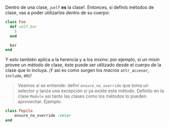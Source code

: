 Dentro de una clase, ¡`self` **es** la clase!. Entonces, si definís métodos de clase, vas a poder utilizarlos dentro de su cuerpo:

```ruby
class Foo
  def self.bar
    5
  end

  bar
end
```
Y esto también aplica a la herencia y a los mixins: por ejemplo, si un mixin provee un método de clase, éste puede ser utilizado desde el cuerpo de la clase que lo incluya. ¡Y así es como surgen los _macros_ `attr_accesor`, `include`, etc!

> Veamos si se entiende: definí `ensure_no_override` que toma un selector y lanza una excepción si ya existe este método. Definilo en la clase `Module` así tanto las clases como los métodos lo pueden aprovechar. Ejemplo:

```ruby
class Pepita
    ensure_no_override :volar
end
```
